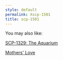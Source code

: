 ```yaml
---
style: default
permalink: Xscp-1501
title: scp-1501
---
```

You may also like:

[SCP-1329: The Aquarium](http://scp-wiki.net/scp-1329)

[Mothers' Love](http://scp-wiki.net/mothers-love)
